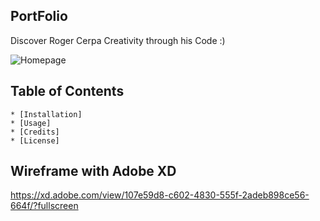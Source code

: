 ## PortFolio
Discover Roger Cerpa Creativity through his Code :)

![Homepage](http://url/to/img.png)

## Table of Contents
    * [Installation]
    * [Usage]
    * [Credits]
    * [License]

## Wireframe with Adobe XD
https://xd.adobe.com/view/107e59d8-c602-4830-555f-2adeb898ce56-664f/?fullscreen

